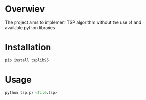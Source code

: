 # Overwiev

The project aims to implement TSP algorithm without the use of and available python libraries

# Installation 

```python
pip install tsplib95
```

# Usage

```python 
python tsp.py <file.tsp>
```
